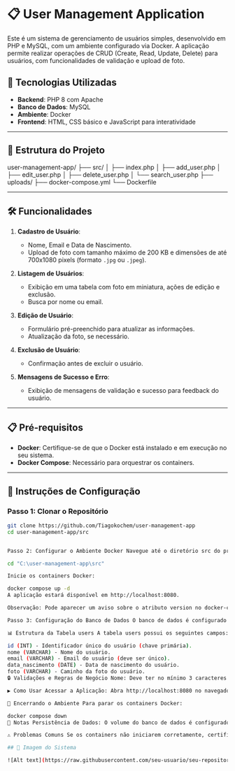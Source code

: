 # 📋 User Management Application

Este é um sistema de gerenciamento de usuários simples, desenvolvido em PHP e MySQL, com um ambiente configurado via Docker. A aplicação permite realizar operações de CRUD (Create, Read, Update, Delete) para usuários, com funcionalidades de validação e upload de foto.

## 🚀 Tecnologias Utilizadas

- **Backend**: PHP 8 com Apache
- **Banco de Dados**: MySQL
- **Ambiente**: Docker
- **Frontend**: HTML, CSS básico e JavaScript para interatividade

---

## 📁 Estrutura do Projeto


user-management-app/
├── src/
│   ├── index.php
│   ├── add_user.php
│   ├── edit_user.php
│   ├── delete_user.php
│   └── search_user.php
├── uploads/
├── docker-compose.yml
└── Dockerfile


---

## 🛠 Funcionalidades

1. **Cadastro de Usuário**:
   - Nome, Email e Data de Nascimento.
   - Upload de foto com tamanho máximo de 200 KB e dimensões de até 700x1080 pixels (formato `.jpg` ou `.jpeg`).
   
2. **Listagem de Usuários**:
   - Exibição em uma tabela com foto em miniatura, ações de edição e exclusão.
   - Busca por nome ou email.
   
3. **Edição de Usuário**:
   - Formulário pré-preenchido para atualizar as informações.
   - Atualização da foto, se necessário.
   
4. **Exclusão de Usuário**:
   - Confirmação antes de excluir o usuário.
   
5. **Mensagens de Sucesso e Erro**:
   - Exibição de mensagens de validação e sucesso para feedback do usuário.

---

## 📋 Pré-requisitos

- **Docker**: Certifique-se de que o Docker está instalado e em execução no seu sistema.
- **Docker Compose**: Necessário para orquestrar os containers.

---

## 🚀 Instruções de Configuração

### Passo 1: Clonar o Repositório

```bash
git clone https://github.com/Tiagokochem/user-management-app
cd user-management-app/src


Passo 2: Configurar o Ambiente Docker Navegue até o diretório src do projeto:

cd "C:\user-management-app\src"

Inicie os containers Docker:

docker compose up -d
A aplicação estará disponível em http://localhost:8080.

Observação: Pode aparecer um aviso sobre o atributo version no docker-compose.yml. Esse aviso pode ser ignorado, pois o Docker ainda executará o arquivo corretamente.

Passo 3: Configuração do Banco de Dados O banco de dados é configurado automaticamente ao iniciar os containers. O arquivo init.sql define o esquema da tabela users necessária para a aplicação.

📊 Estrutura da Tabela users A tabela users possui os seguintes campos:

id (INT) - Identificador único do usuário (chave primária).
nome (VARCHAR) - Nome do usuário.
email (VARCHAR) - Email do usuário (deve ser único).
data_nascimento (DATE) - Data de nascimento do usuário.
foto (VARCHAR) - Caminho da foto do usuário.
🔒 Validações e Regras de Negócio Nome: Deve ter no mínimo 3 caracteres. Email: Deve estar em formato válido e ser único. Data de Nascimento: O usuário precisa ser maior de 18 anos. Foto: Tamanho máximo de 200 KB, com dimensões de até 700x1080 pixels e formato .jpg ou .jpeg.

▶️ Como Usar Acessar a Aplicação: Abra http://localhost:8080 no navegador. Adicionar Usuário: Clique em "Adicionar Novo Usuário" e preencha o formulário. Editar Usuário: Na lista de usuários, clique em "Editar" ao lado do usuário que deseja modificar. Excluir Usuário: Na lista de usuários, clique em "Excluir" e confirme para remover o usuário.

🛑 Encerrando o Ambiente Para parar os containers Docker:

docker compose down
📌 Notas Persistência de Dados: O volume do banco de dados é configurado para persistir dados entre reinicializações do container. Uploads de Fotos: As fotos dos usuários são salvas na pasta uploads dentro da pasta src.

⚠️ Problemas Comuns Se os containers não iniciarem corretamente, certifique-se de que o Docker está configurado para executar containers Linux. Verifique se não há conflitos de porta, especialmente com a porta 8080.

## 📸 Imagem do Sistema

![Alt text](https://raw.githubusercontent.com/seu-usuario/seu-repositorio/main/caminho/para/sua-imagem.png)

